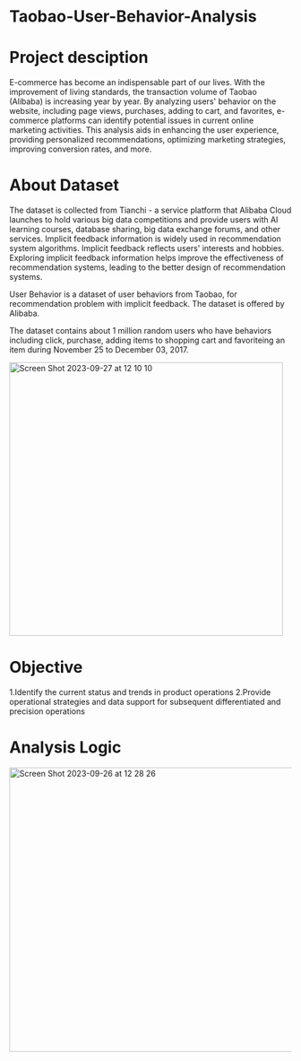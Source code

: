 # Taobao-User-Behavior-Analysis
# Project desciption
E-commerce has become an indispensable part of our lives. With the improvement of living standards, the transaction volume of Taobao (Alibaba) is increasing year by year. By analyzing users' behavior on the website, including page views, purchases, adding to cart, and favorites, e-commerce platforms can identify potential issues in current online marketing activities. This analysis aids in enhancing the user experience, providing personalized recommendations, optimizing marketing strategies, improving conversion rates, and more.
# About Dataset
The dataset is collected from Tianchi - a service platform that Alibaba Cloud launches to hold various big data competitions and provide users with AI learning courses, database sharing, big data exchange forums, and other services. Implicit feedback information is widely used in recommendation system algorithms. Implicit feedback reflects users' interests and hobbies. Exploring implicit feedback information helps improve the effectiveness of recommendation systems, leading to the better design of recommendation systems.

User Behavior is a dataset of user behaviors from Taobao, for recommendation problem with implicit feedback. The dataset is offered by Alibaba.

The dataset contains about 1 million random users who have behaviors including click, purchase, adding items to shopping cart and favoriteing an item during November 25 to December 03, 2017.

<img width="488" alt="Screen Shot 2023-09-27 at 12 10 10" src="https://github.com/Meng075/Taobao-User-Behavior-Analysis/assets/144737570/fe4d8b36-8de4-4a65-8afa-7bfcbaa83294">

# Objective
1.Identify the current status and trends in product operations
2.Provide operational strategies and data support for subsequent differentiated and precision operations

# Analysis Logic
<img width="507" alt="Screen Shot 2023-09-26 at 12 28 26" src="https://github.com/Meng075/Taobao-User-Behavior-Analysis/assets/144737570/e56374ef-2484-4214-a5a7-1e25e11f5f55">
